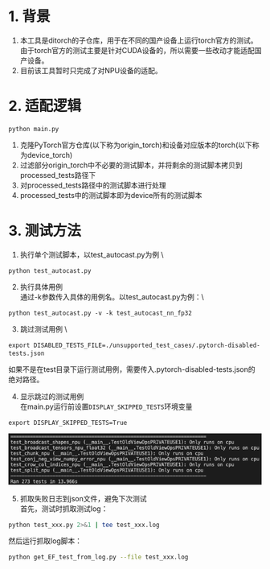 # 1. 背景
1. 本工具是ditorch的子仓库，用于在不同的国产设备上运行torch官方的测试。由于torch官方的测试主要是针对CUDA设备的，所以需要一些改动才能适配国产设备。
2. 目前该工具暂时只完成了对NPU设备的适配。

# 2. 适配逻辑
```
python main.py
```
1. 克隆PyTorch官方仓库(以下称为origin_torch)和设备对应版本的torch(以下称为device_torch)
3. 过滤部分origin_torch中不必要的测试脚本，并将剩余的测试脚本拷贝到processed_tests路径下
4. 对processed_tests路径中的测试脚本进行处理
5. processed_tests中的测试脚本即为device所有的测试脚本

# 3. 测试方法
1. 执行单个测试脚本，以test_autocast.py为例 \
```
python test_autocast.py
```
2. 执行具体用例 \
通过-k参数传入具体的用例名。以test_autocast.py为例：\
```
python test_autocast.py -v -k test_autocast_nn_fp32
```

3. 跳过测试用例 \
```
export DISABLED_TESTS_FILE=./unsupported_test_cases/.pytorch-disabled-tests.json

```
如果不是在test目录下运行测试用例，需要传入.pytorch-disabled-tests.json的绝对路径。

4. 显示跳过的测试用例 \
在main.py运行前设置`DISPLAY_SKIPPED_TESTS`环境变量
```
export DISPLAY_SKIPPED_TESTS=True
```
<center>
    <img src='skipped_display.png' alt="display skipped testes">
</center>

5. 抓取失败日志到json文件，避免下次测试 \
首先，测试时抓取测试log：
```bash
python test_xxx.py 2>&1 | tee test_xxx.log
```
然后运行抓取log脚本：
```bash
python get_EF_test_from_log.py --file test_xxx.log
```
